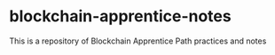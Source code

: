 # blockchain-apprentice-notes
This is a repository of Blockchain Apprentice Path practices and notes

